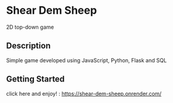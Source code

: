# Shear Dem Sheep

2D top-down game

## Description

Simple game developed using JavaScript, Python, Flask and SQL

## Getting Started

click here and enjoy! : https://shear-dem-sheep.onrender.com/



